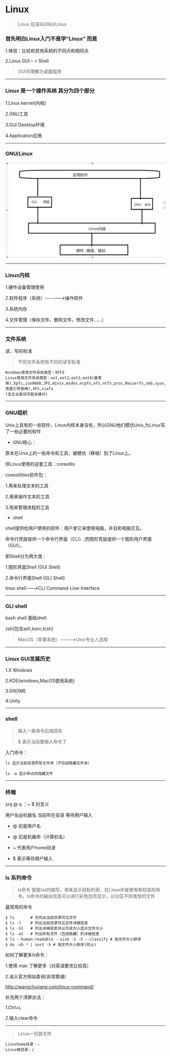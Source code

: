 # Linux

> Linux 应该叫GNU/Linux  

### 首先明白Linux入门不是学“Linux”  而是

1.体验：比较和其他系统的不同点和相同点

2.Linux GUI - > Shell

> GUI可理解为桌面程序

---

### Linux 是一个操作系统 其分为四个部分

1.Linux kernel(内核)

2.GNU工具

3.GUI Desktop环境

4.Application应用

---

### GNU/Linux

![1](./1/1.jpg)



---

### Linux内核

1.硬件设备管理使用

2.软件程序（系统）------->操作软件

3.系统内存

4.文件管理（保存文件，删除文件，修改文件......）

---

### 文件系统

读，写的标准

> 不同文件系统有不同的读写标准

```
Windows常用文件系统类型：NTFS
Linux常用文件系统类型：ext,ext2,ext3,ext4(最常用),hpfs,iso9660,JFS,minix,msdos,ncpfs,nfs,ntfs,proc,Reiserfs,smb,sysv,umsdos,vfat(通常是引导使用),XFS,xiafs
(去企业面试可能会被问)
```

---

### GNU组织

Unix上具有的一些软件，Linux内核本身没有，所以GNU他们模仿Unix,为Linux写了一些必要的软件

- GNU核心：

原本在Unix上的一些命令和工具，被模仿（移植）到了Linux上。

供Linux使用的这套工具：coreutils

coreutilities软件包：

1.用来处理文本的工具

2.用来操作文本的工具

3.用来管理进程的工具

- shell 

shell提供给用户使用的软件：用户拿它来使用电脑，并且和电脑交互。

命令行壳层提供一个命令行界面（CLI）;而图形壳层提供一个图形用户界面（GUI）。

即Shell分为两大类：

1.图形界面Shell  (GUI Shell)

2.命令行界面Shell (GLI Shell)

linux shell--->CLI    Command-Line-Interface

---

### GLI shell

bash shell   基础shell

zsh(包含ash,korn,tcsh)

> MacOS（苹果系统）----->Unix专业人选择

 --- 

### Linux  GUI发展历史

1.X Windows

2.KDE(windows,MacOS使用系统)

3.GNOME

4.Unity

---

### shell

> 输入一条命令后按回车
>
> $ 表示当前要输入命令了

入门命令：

```
ls 显示当前目录所有文件夹（不包括隐藏文件夹）

ls -a 显示带点的隐藏文件

```

---

### 终端

zrq @ q ：~ $ 的含义

用户名@机器名 当前所在目录 等待用户输入

- @ 前是用户名

- @ 后是机器命（计算机名）

- ~ 代表用户home目录

- $ 表示等待用户输入

---

### ls 系列命令

> ls命令 就是list的缩写，用来显示目标列表，在Linux中是使用率较高的命令。ls命令的输出信息可以进行彩色加亮显示，以分区不同类型的文件

最常用的命令

```
$ ls       # 仅列出当前目录可见文件
$ ls -l    # 列出当前目录可见文件详细信息
$ ls -hl   # 列出详细信息并以可读大小显示文件大小
$ ls -al   # 列出所有文件（包括隐藏）的详细信息
$ ls --human-readable --size -1 -S --classify # 按文件大小排序
$ du -sh * | sort -h # 按文件大小排序(同上)
```

如何了解更多ls命令：

1.使用 man 了解更多（对英语要求比较高）

2.进入官方网站查询(非常靠谱)

<http://wangchujiang.com/linux-command/>

补充两个清屏办法：

1.Ctrl+L

2.输入clear命令

---

> Linux一切皆文件

``` 
Linuxhome目录：~
Linux根目录：/
```

